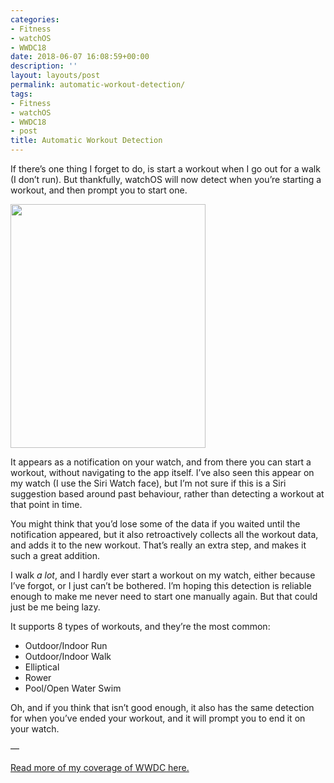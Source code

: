 ```yaml
---
categories:
- Fitness
- watchOS
- WWDC18
date: 2018-06-07 16:08:59+00:00
description: ''
layout: layouts/post
permalink: automatic-workout-detection/
tags:
- Fitness
- watchOS
- WWDC18
- post
title: Automatic Workout Detection
---
```


<p>If there’s one thing I forget to do, is start a workout when I go out for a walk (I don’t run). But thankfully, watchOS will now detect when you’re starting a workout, and then prompt you to start one.</p>
<p><img loading="lazy" width="312" height="390" class="center size-full wp-image-1342" src="https://chrishannah.me/wp-content/uploads/2018/06/IMG_9880.png" srcset="https://chrishannah.me/images/2018/06/IMG_9880.png 312w, https://chrishannah.me/images/2018/06/IMG_9880-240x300.png 240w" sizes="(max-width: 312px) 100vw, 312px" /></p>
<p>It appears as a notification on your watch, and from there you can start a workout, without navigating to the app itself. I’ve also seen this appear on my watch (I use the Siri Watch face), but I’m not sure if this is a Siri suggestion based around past behaviour, rather than detecting a workout at that point in time.</p>
<p>You might think that you’d lose some of the data if you waited until the notification appeared, but it also retroactively collects all the workout data, and adds it to the new workout. That’s really an extra step, and makes it such a great addition.</p>
<p>I walk <em>a lot</em>, and I hardly ever start a workout on my watch, either because I’ve forgot, or I just can’t be bothered. I’m hoping this detection is reliable enough to make me never need to start one manually again. But that could just be me being lazy.</p>
<p>It supports 8 types of workouts, and they’re the most common:</p>
<ul>
<li>Outdoor/Indoor Run</li>
<li>Outdoor/Indoor Walk</li>
<li>Elliptical</li>
<li>Rower</li>
<li>Pool/Open Water Swim</li>
</ul>
<p>Oh, and if you think that isn’t good enough, it also has the same detection for when you’ve ended your workout, and it will prompt you to end it on your watch.</p>
<p>—</p>
<p><a href="https://chrishannah.me/tag/wwdc18/">Read more of my coverage of WWDC here.</a></p>
